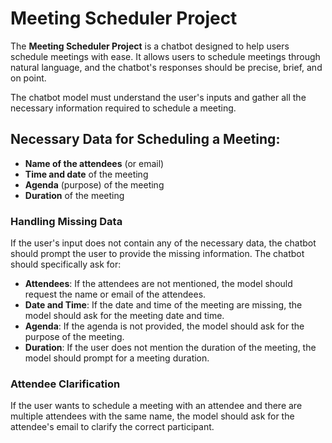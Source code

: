 # Meeting Scheduler Project

The **Meeting Scheduler Project** is a chatbot designed to help users schedule meetings with ease. It allows users to schedule meetings through natural language, and the chatbot's responses should be precise, brief, and on point.

The chatbot model must understand the user's inputs and gather all the necessary information required to schedule a meeting.

## Necessary Data for Scheduling a Meeting:

- **Name of the attendees** (or email)
- **Time and date** of the meeting
- **Agenda** (purpose) of the meeting
- **Duration** of the meeting

### Handling Missing Data

If the user's input does not contain any of the necessary data, the chatbot should prompt the user to provide the missing information. The chatbot should specifically ask for:

- **Attendees**: If the attendees are not mentioned, the model should request the name or email of the attendees.
- **Date and Time**: If the date and time of the meeting are missing, the model should ask for the meeting date and time.
- **Agenda**: If the agenda is not provided, the model should ask for the purpose of the meeting.
- **Duration**: If the user does not mention the duration of the meeting, the model should prompt for a meeting duration.

### Attendee Clarification

If the user wants to schedule a meeting with an attendee and there are multiple attendees with the same name, the model should ask for the attendee's email to clarify the correct participant.
